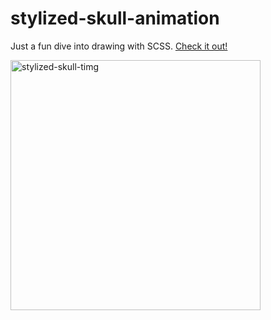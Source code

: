 # stylized-skull-animation
Just a fun dive into drawing with SCSS. [Check it out!](https://codepen.io/geoffbuell/full/QWGQxzm)

<img alt="stylized-skull-timg" src="https://user-images.githubusercontent.com/62758875/109346182-4fade000-783f-11eb-82ee-68f52fb6a52d.jpg" width="400">

